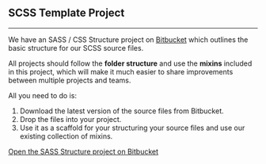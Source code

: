 ## SCSS Template Project
- - -
We have an SASS / CSS Structure project on [Bitbucket](https://bitbucket.org/mmtdigital/mmtdigital-sass-structure) which outlines the basic structure for our SCSS source files.

All projects should follow the **folder structure** and use the **mixins** included in this project, which will make it much easier to share
improvements between multiple projects and teams.

All you need to do is:
1. Download the latest version of the source files from Bitbucket.
2. Drop the files into your project.
3. Use it as a scaffold for your structuring your source files and use our existing collection of mixins.

<a href='https://bitbucket.org/mmtdigital/mmtdigital-sass-structure' class='button'>Open the SASS Structure project on Bitbucket</a>
